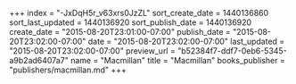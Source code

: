 +++
index = "-JxDqH5r_v63xrs0JzZL"
sort_create_date = 1440136860
sort_last_updated = 1440136920
sort_publish_date = 1440136920
create_date = "2015-08-20T23:01:00-07:00"
publish_date = "2015-08-20T23:02:00-07:00"
date = "2015-08-20T23:02:00-07:00"
last_updated = "2015-08-20T23:02:00-07:00"
preview_url = "b52384f7-ddf7-0eb6-5345-a9b2ad6407a7"
name = "Macmillan"
title = "Macmillan"
books_publisher = "publishers/macmillan.md"
+++
